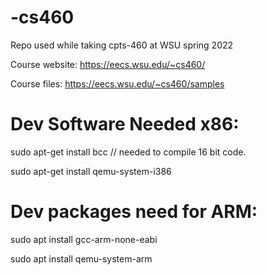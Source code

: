 # -cs460
Repo used while taking cpts-460 at WSU spring 2022

Course website: https://eecs.wsu.edu/~cs460/

Course files: https://eecs.wsu.edu/~cs460/samples

# Dev Software Needed x86:
sudo apt-get install bcc // needed to compile 16 bit code.

sudo apt-get install qemu-system-i386

# Dev packages need for ARM:
sudo apt install gcc-arm-none-eabi

sudo apt install qemu-system-arm


